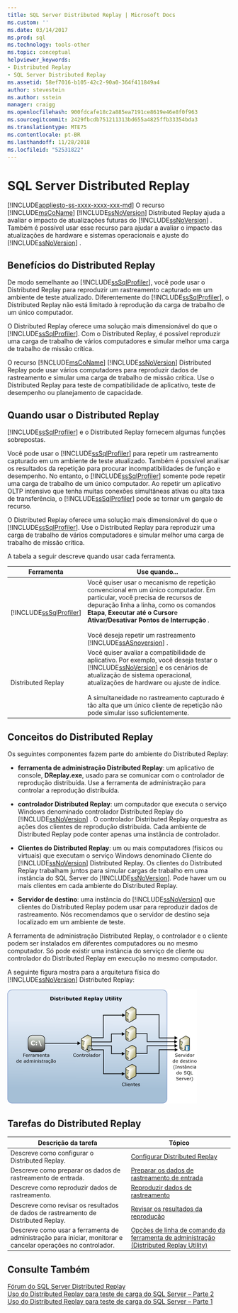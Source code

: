 ```yaml
---
title: SQL Server Distributed Replay | Microsoft Docs
ms.custom: ''
ms.date: 03/14/2017
ms.prod: sql
ms.technology: tools-other
ms.topic: conceptual
helpviewer_keywords:
- Distributed Replay
- SQL Server Distributed Replay
ms.assetid: 58ef7016-b105-42c2-90a0-364f411849a4
author: stevestein
ms.author: sstein
manager: craigg
ms.openlocfilehash: 900fdcafe18c2a885ea7191ce8619e46e8f0f963
ms.sourcegitcommit: 2429fbcdb751211313bd655a4825ffb33354bda3
ms.translationtype: MTE75
ms.contentlocale: pt-BR
ms.lasthandoff: 11/28/2018
ms.locfileid: "52531822"
---
```

# <a name="sql-server-distributed-replay"></a>SQL Server Distributed Replay
[!INCLUDE[appliesto-ss-xxxx-xxxx-xxx-md](../../includes/appliesto-ss-xxxx-xxxx-xxx-md.md)]
  O recurso [!INCLUDE[msCoName](../../includes/msconame-md.md)] [!INCLUDE[ssNoVersion](../../includes/ssnoversion-md.md)] Distributed Replay ajuda a avaliar o impacto de atualizações futuras do [!INCLUDE[ssNoVersion](../../includes/ssnoversion-md.md)] . Também é possível usar esse recurso para ajudar a avaliar o impacto das atualizações de hardware e sistemas operacionais e ajuste do [!INCLUDE[ssNoVersion](../../includes/ssnoversion-md.md)] .  
  
## <a name="benefits-of-distributed-replay"></a>Benefícios do Distributed Replay  
 De modo semelhante ao [!INCLUDE[ssSqlProfiler](../../includes/sssqlprofiler-md.md)], você pode usar o Distributed Replay para reproduzir um rastreamento capturado em um ambiente de teste atualizado. Diferentemente do [!INCLUDE[ssSqlProfiler](../../includes/sssqlprofiler-md.md)], o Distributed Replay não está limitado à reprodução da carga de trabalho de um único computador.  
  
 O Distributed Replay oferece uma solução mais dimensionável do que o [!INCLUDE[ssSqlProfiler](../../includes/sssqlprofiler-md.md)]. Com o Distributed Replay, é possível reproduzir uma carga de trabalho de vários computadores e simular melhor uma carga de trabalho de missão crítica.  
  
 O recurso [!INCLUDE[msCoName](../../includes/msconame-md.md)] [!INCLUDE[ssNoVersion](../../includes/ssnoversion-md.md)] Distributed Replay pode usar vários computadores para reproduzir dados de rastreamento e simular uma carga de trabalho de missão crítica. Use o Distributed Replay para teste de compatibilidade de aplicativo, teste de desempenho ou planejamento de capacidade.  
  
## <a name="when-to-use-distributed-replay"></a>Quando usar o Distributed Replay  
 [!INCLUDE[ssSqlProfiler](../../includes/sssqlprofiler-md.md)] e o Distributed Replay fornecem algumas funções sobrepostas.  
  
 Você pode usar o [!INCLUDE[ssSqlProfiler](../../includes/sssqlprofiler-md.md)] para repetir um rastreamento capturado em um ambiente de teste atualizado. Também é possível analisar os resultados da repetição para procurar incompatibilidades de função e desempenho. No entanto, o [!INCLUDE[ssSqlProfiler](../../includes/sssqlprofiler-md.md)] somente pode repetir uma carga de trabalho de um único computador. Ao repetir um aplicativo OLTP intensivo que tenha muitas conexões simultâneas ativas ou alta taxa de transferência, o [!INCLUDE[ssSqlProfiler](../../includes/sssqlprofiler-md.md)] pode se tornar um gargalo de recurso.  
  
 O Distributed Replay oferece uma solução mais dimensionável do que o [!INCLUDE[ssSqlProfiler](../../includes/sssqlprofiler-md.md)]. Use o Distributed Replay para reproduzir uma carga de trabalho de vários computadores e simular melhor uma carga de trabalho de missão crítica.  
  
 A tabela a seguir descreve quando usar cada ferramenta.  
  
|Ferramenta|Use quando...|  
|----------|---------------|  
|[!INCLUDE[ssSqlProfiler](../../includes/sssqlprofiler-md.md)]|Você quiser usar o mecanismo de repetição convencional em um único computador. Em particular, você precisa de recursos de depuração linha a linha, como os comandos **Etapa**, **Executar até o Cursor**e **Ativar/Desativar Pontos de Interrupção** .<br /><br /> Você deseja repetir um rastreamento [!INCLUDE[ssASnoversion](../../includes/ssasnoversion-md.md)] .|  
|Distributed Replay|Você quiser avaliar a compatibilidade de aplicativo. Por exemplo, você deseja testar o [!INCLUDE[ssNoVersion](../../includes/ssnoversion-md.md)] e os cenários de atualização de sistema operacional, atualizações de hardware ou ajuste de índice.<br /><br /> A simultaneidade no rastreamento capturado é tão alta que um único cliente de repetição não pode simular isso suficientemente.|  
  
## <a name="distributed-replay-concepts"></a>Conceitos do Distributed Replay  
 Os seguintes componentes fazem parte do ambiente do Distributed Replay:  
  
-   **ferramenta de administração Distributed Replay**: um aplicativo de console, **DReplay.exe**, usado para se comunicar com o controlador de reprodução distribuída. Use a ferramenta de administração para controlar a reprodução distribuída.  
  
-   **controlador Distributed Replay**: um computador que executa o serviço Windows denominado controlador Distributed Replay do [!INCLUDE[ssNoVersion](../../includes/ssnoversion-md.md)] . O controlador Distributed Replay orquestra as ações dos clientes de reprodução distribuída. Cada ambiente de Distributed Replay pode conter apenas uma instância de controlador.  
  
-   **Clientes do Distributed Replay**: um ou mais computadores (físicos ou virtuais) que executam o serviço Windows denominado Cliente do [!INCLUDE[ssNoVersion](../../includes/ssnoversion-md.md)] Distributed Replay. Os clientes do Distributed Replay trabalham juntos para simular cargas de trabalho em uma instância do SQL Server do [!INCLUDE[ssNoVersion](../../includes/ssnoversion-md.md)]. Pode haver um ou mais clientes em cada ambiente do Distributed Replay.  
  
-   **Servidor de destino**: uma instância do [!INCLUDE[ssNoVersion](../../includes/ssnoversion-md.md)] que clientes do Distributed Replay podem usar para reproduzir dados de rastreamento. Nós recomendamos que o servidor de destino seja localizado em um ambiente de teste.  
  
 A ferramenta de administração Distributed Replay, o controlador e o cliente podem ser instalados em diferentes computadores ou no mesmo computador. Só pode existir uma instância do serviço de cliente ou controlador do Distributed Replay em execução no mesmo computador.  
  
 A seguinte figura mostra para a arquitetura física do [!INCLUDE[ssNoVersion](../../includes/ssnoversion-md.md)] Distributed Replay:  
  
 ![Arquitetura de reprodução distribuída](../../tools/distributed-replay/media/distributedreplayarch.gif "arquitetura de reprodução distribuída")  
  
## <a name="distributed-replay-tasks"></a>Tarefas do Distributed Replay  
  
|Descrição da tarefa|Tópico|  
|----------------------|-----------|  
|Descreve como configurar o Distributed Replay.|[Configurar Distributed Replay](../../tools/distributed-replay/configure-distributed-replay.md)|  
|Descreve como preparar os dados de rastreamento de entrada.|[Preparar os dados de rastreamento de entrada](../../tools/distributed-replay/prepare-the-input-trace-data.md)|  
|Descreve como reproduzir dados de rastreamento.|[Reproduzir dados de rastreamento](../../tools/distributed-replay/replay-trace-data.md)|  
|Descreve como revisar os resultados de dados de rastreamento de Distributed Replay.|[Revisar os resultados da reprodução](../../tools/distributed-replay/review-the-replay-results.md)|  
|Descreve como usar a ferramenta de administração para iniciar, monitorar e cancelar operações no controlador.|[Opções de linha de comando da ferramenta de administração &#40;Distributed Replay Utility&#41;](../../tools/distributed-replay/administration-tool-command-line-options-distributed-replay-utility.md)|  
  
## <a name="see-also"></a>Consulte Também  
 [Fórum do SQL Server Distributed Replay](https://social.technet.microsoft.com/Forums/sl/sqldru/)   
 [Uso do Distributed Replay para teste de carga do SQL Server – Parte 2](https://blogs.msdn.com/b/mspfe/archive/2012/11/14/using-distributed-replay-to-load-test-your-sql-server-part-2.aspx)   
 [Uso do Distributed Replay para teste de carga do SQL Server – Parte 1](https://blogs.msdn.com/b/mspfe/archive/2012/11/08/using-distributed-replay-to-load-test-your-sql-server-part-1.aspx)  
  
  
